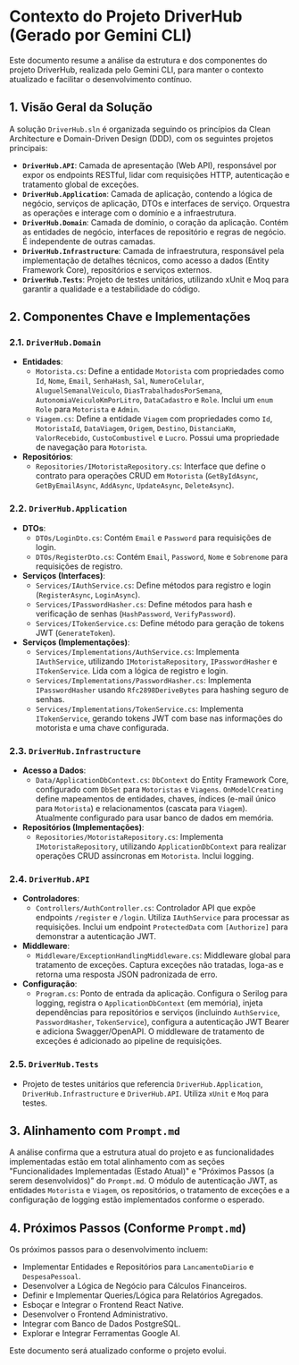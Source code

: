 # Contexto do Projeto DriverHub (Gerado por Gemini CLI)

Este documento resume a análise da estrutura e dos componentes do projeto DriverHub, realizada pelo Gemini CLI, para manter o contexto atualizado e facilitar o desenvolvimento contínuo.

## 1. Visão Geral da Solução

A solução `DriverHub.sln` é organizada seguindo os princípios da Clean Architecture e Domain-Driven Design (DDD), com os seguintes projetos principais:

*   **`DriverHub.API`**: Camada de apresentação (Web API), responsável por expor os endpoints RESTful, lidar com requisições HTTP, autenticação e tratamento global de exceções.
*   **`DriverHub.Application`**: Camada de aplicação, contendo a lógica de negócio, serviços de aplicação, DTOs e interfaces de serviço. Orquestra as operações e interage com o domínio e a infraestrutura.
*   **`DriverHub.Domain`**: Camada de domínio, o coração da aplicação. Contém as entidades de negócio, interfaces de repositório e regras de negócio. É independente de outras camadas.
*   **`DriverHub.Infrastructure`**: Camada de infraestrutura, responsável pela implementação de detalhes técnicos, como acesso a dados (Entity Framework Core), repositórios e serviços externos.
*   **`DriverHub.Tests`**: Projeto de testes unitários, utilizando xUnit e Moq para garantir a qualidade e a testabilidade do código.

## 2. Componentes Chave e Implementações

### 2.1. `DriverHub.Domain`
*   **Entidades**:
    *   `Motorista.cs`: Define a entidade `Motorista` com propriedades como `Id`, `Nome`, `Email`, `SenhaHash`, `Sal`, `NumeroCelular`, `AluguelSemanalVeiculo`, `DiasTrabalhadosPorSemana`, `AutonomiaVeiculoKmPorLitro`, `DataCadastro` e `Role`. Inclui um `enum Role` para `Motorista` e `Admin`.
    *   `Viagem.cs`: Define a entidade `Viagem` com propriedades como `Id`, `MotoristaId`, `DataViagem`, `Origem`, `Destino`, `DistanciaKm`, `ValorRecebido`, `CustoCombustivel` e `Lucro`. Possui uma propriedade de navegação para `Motorista`.
*   **Repositórios**:
    *   `Repositories/IMotoristaRepository.cs`: Interface que define o contrato para operações CRUD em `Motorista` (`GetByIdAsync`, `GetByEmailAsync`, `AddAsync`, `UpdateAsync`, `DeleteAsync`).

### 2.2. `DriverHub.Application`
*   **DTOs**:
    *   `DTOs/LoginDto.cs`: Contém `Email` e `Password` para requisições de login.
    *   `DTOs/RegisterDto.cs`: Contém `Email`, `Password`, `Nome` e `Sobrenome` para requisições de registro.
*   **Serviços (Interfaces)**:
    *   `Services/IAuthService.cs`: Define métodos para registro e login (`RegisterAsync`, `LoginAsync`).
    *   `Services/IPasswordHasher.cs`: Define métodos para hash e verificação de senhas (`HashPassword`, `VerifyPassword`).
    *   `Services/ITokenService.cs`: Define método para geração de tokens JWT (`GenerateToken`).
*   **Serviços (Implementações)**:
    *   `Services/Implementations/AuthService.cs`: Implementa `IAuthService`, utilizando `IMotoristaRepository`, `IPasswordHasher` e `ITokenService`. Lida com a lógica de registro e login.
    *   `Services/Implementations/PasswordHasher.cs`: Implementa `IPasswordHasher` usando `Rfc2898DeriveBytes` para hashing seguro de senhas.
    *   `Services/Implementations/TokenService.cs`: Implementa `ITokenService`, gerando tokens JWT com base nas informações do motorista e uma chave configurada.

### 2.3. `DriverHub.Infrastructure`
*   **Acesso a Dados**:
    *   `Data/ApplicationDbContext.cs`: `DbContext` do Entity Framework Core, configurado com `DbSet` para `Motoristas` e `Viagens`. `OnModelCreating` define mapeamentos de entidades, chaves, índices (e-mail único para `Motorista`) e relacionamentos (cascata para `Viagem`). Atualmente configurado para usar banco de dados em memória.
*   **Repositórios (Implementações)**:
    *   `Repositories/MotoristaRepository.cs`: Implementa `IMotoristaRepository`, utilizando `ApplicationDbContext` para realizar operações CRUD assíncronas em `Motorista`. Inclui logging.

### 2.4. `DriverHub.API`
*   **Controladores**:
    *   `Controllers/AuthController.cs`: Controlador API que expõe endpoints `/register` e `/login`. Utiliza `IAuthService` para processar as requisições. Inclui um endpoint `ProtectedData` com `[Authorize]` para demonstrar a autenticação JWT.
*   **Middleware**:
    *   `Middleware/ExceptionHandlingMiddleware.cs`: Middleware global para tratamento de exceções. Captura exceções não tratadas, loga-as e retorna uma resposta JSON padronizada de erro.
*   **Configuração**:
    *   `Program.cs`: Ponto de entrada da aplicação. Configura o Serilog para logging, registra o `ApplicationDbContext` (em memória), injeta dependências para repositórios e serviços (incluindo `AuthService`, `PasswordHasher`, `TokenService`), configura a autenticação JWT Bearer e adiciona Swagger/OpenAPI. O middleware de tratamento de exceções é adicionado ao pipeline de requisições.

### 2.5. `DriverHub.Tests`
*   Projeto de testes unitários que referencia `DriverHub.Application`, `DriverHub.Infrastructure` e `DriverHub.API`. Utiliza `xUnit` e `Moq` para testes.

## 3. Alinhamento com `Prompt.md`

A análise confirma que a estrutura atual do projeto e as funcionalidades implementadas estão em total alinhamento com as seções "Funcionalidades Implementadas (Estado Atual)" e "Próximos Passos (a serem desenvolvidos)" do `Prompt.md`. O módulo de autenticação JWT, as entidades `Motorista` e `Viagem`, os repositórios, o tratamento de exceções e a configuração de logging estão implementados conforme o esperado.

## 4. Próximos Passos (Conforme `Prompt.md`)

Os próximos passos para o desenvolvimento incluem:
*   Implementar Entidades e Repositórios para `LancamentoDiario` e `DespesaPessoal`.
*   Desenvolver a Lógica de Negócio para Cálculos Financeiros.
*   Definir e Implementar Queries/Lógica para Relatórios Agregados.
*   Esboçar e Integrar o Frontend React Native.
*   Desenvolver o Frontend Administrativo.
*   Integrar com Banco de Dados PostgreSQL.
*   Explorar e Integrar Ferramentas Google AI.

Este documento será atualizado conforme o projeto evolui.
